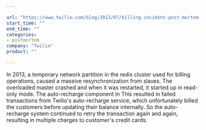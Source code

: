 ```yaml
---

url: "https://www.twilio.com/blog/2013/07/billing-incident-post-mortem-breakdown-analysis-and-root-cause.html"
start_time: ""
end_time: ""
categories:
- postmortem
company: "Twilio"
product: ""

---
```


In 2013, a temporary network partition in the redis cluster used for billing operations, caused a massive resynchronization from slaves. The overloaded master crashed and when it was restarted, it started up in read-only mode. The auto-recharge component in This resulted in failed transactions from Twilio's auto-recharge service, which unfortunately billed the customers before updating their balance internally. So the auto-recharge system continued to retry the transaction again and again, resulting in multiple charges to customer's credit cards.
